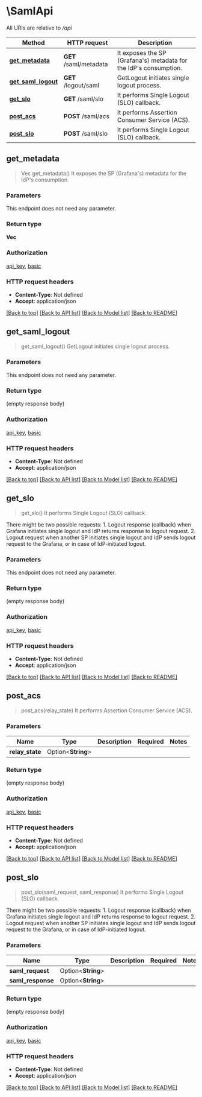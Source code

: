# \SamlApi

All URIs are relative to */api*

Method | HTTP request | Description
------------- | ------------- | -------------
[**get_metadata**](SamlApi.md#get_metadata) | **GET** /saml/metadata | It exposes the SP (Grafana's) metadata for the IdP's consumption.
[**get_saml_logout**](SamlApi.md#get_saml_logout) | **GET** /logout/saml | GetLogout initiates single logout process.
[**get_slo**](SamlApi.md#get_slo) | **GET** /saml/slo | It performs Single Logout (SLO) callback.
[**post_acs**](SamlApi.md#post_acs) | **POST** /saml/acs | It performs Assertion Consumer Service (ACS).
[**post_slo**](SamlApi.md#post_slo) | **POST** /saml/slo | It performs Single Logout (SLO) callback.



## get_metadata

> Vec<i32> get_metadata()
It exposes the SP (Grafana's) metadata for the IdP's consumption.

### Parameters

This endpoint does not need any parameter.

### Return type

**Vec<i32>**

### Authorization

[api_key](../README.md#api_key), [basic](../README.md#basic)

### HTTP request headers

- **Content-Type**: Not defined
- **Accept**: application/json

[[Back to top]](#) [[Back to API list]](../README.md#documentation-for-api-endpoints) [[Back to Model list]](../README.md#documentation-for-models) [[Back to README]](../README.md)


## get_saml_logout

> get_saml_logout()
GetLogout initiates single logout process.

### Parameters

This endpoint does not need any parameter.

### Return type

 (empty response body)

### Authorization

[api_key](../README.md#api_key), [basic](../README.md#basic)

### HTTP request headers

- **Content-Type**: Not defined
- **Accept**: application/json

[[Back to top]](#) [[Back to API list]](../README.md#documentation-for-api-endpoints) [[Back to Model list]](../README.md#documentation-for-models) [[Back to README]](../README.md)


## get_slo

> get_slo()
It performs Single Logout (SLO) callback.

There might be two possible requests: 1. Logout response (callback) when Grafana initiates single logout and IdP returns response to logout request. 2. Logout request when another SP initiates single logout and IdP sends logout request to the Grafana, or in case of IdP-initiated logout.

### Parameters

This endpoint does not need any parameter.

### Return type

 (empty response body)

### Authorization

[api_key](../README.md#api_key), [basic](../README.md#basic)

### HTTP request headers

- **Content-Type**: Not defined
- **Accept**: application/json

[[Back to top]](#) [[Back to API list]](../README.md#documentation-for-api-endpoints) [[Back to Model list]](../README.md#documentation-for-models) [[Back to README]](../README.md)


## post_acs

> post_acs(relay_state)
It performs Assertion Consumer Service (ACS).

### Parameters


Name | Type | Description  | Required | Notes
------------- | ------------- | ------------- | ------------- | -------------
**relay_state** | Option<**String**> |  |  |

### Return type

 (empty response body)

### Authorization

[api_key](../README.md#api_key), [basic](../README.md#basic)

### HTTP request headers

- **Content-Type**: Not defined
- **Accept**: application/json

[[Back to top]](#) [[Back to API list]](../README.md#documentation-for-api-endpoints) [[Back to Model list]](../README.md#documentation-for-models) [[Back to README]](../README.md)


## post_slo

> post_slo(saml_request, saml_response)
It performs Single Logout (SLO) callback.

There might be two possible requests: 1. Logout response (callback) when Grafana initiates single logout and IdP returns response to logout request. 2. Logout request when another SP initiates single logout and IdP sends logout request to the Grafana, or in case of IdP-initiated logout.

### Parameters


Name | Type | Description  | Required | Notes
------------- | ------------- | ------------- | ------------- | -------------
**saml_request** | Option<**String**> |  |  |
**saml_response** | Option<**String**> |  |  |

### Return type

 (empty response body)

### Authorization

[api_key](../README.md#api_key), [basic](../README.md#basic)

### HTTP request headers

- **Content-Type**: Not defined
- **Accept**: application/json

[[Back to top]](#) [[Back to API list]](../README.md#documentation-for-api-endpoints) [[Back to Model list]](../README.md#documentation-for-models) [[Back to README]](../README.md)

